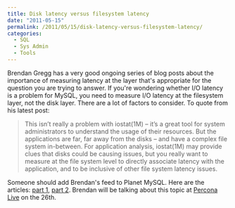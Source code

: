 ```yaml
---
title: Disk latency versus filesystem latency
date: "2011-05-15"
permalink: /2011/05/15/disk-latency-versus-filesystem-latency/
categories:
  - SQL
  - Sys Admin
  - Tools
---
```

Brendan Gregg has a very good ongoing series of blog posts about the importance of measuring latency at the layer that's appropriate for the question you are trying to answer. If you're wondering whether I/O latency is a problem for MySQL, you need to measure I/O latency at the filesystem layer, not the disk layer. There are a lot of factors to consider. To quote from his latest post: 
> This isn’t really a problem with iostat(1M) – it’s a great tool for system administrators to understand the usage of their resources. But the applications are far, far away from the disks – and have a complex file system in-between. For application analysis, iostat(1M) may provide clues that disks could be causing issues, but you really want to measure at the file system level to directly associate latency with the application, and to be inclusive of other file system latency issues.

Someone should add Brendan's feed to Planet MySQL. Here are the articles: [part 1][1], [part 2][2]. Brendan will be talking about this topic at [Percona Live][3] on the 26th.

 [1]: http://dtrace.org/blogs/brendan/2011/05/11/file-system-latency-part-1/
 [2]: http://dtrace.org/blogs/brendan/2011/05/13/file-system-latency-part-2/
 [3]: http://www.percona.com/live/
